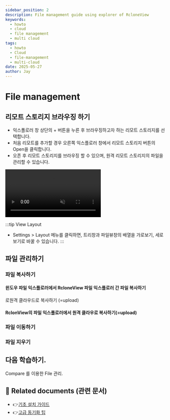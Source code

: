 ```yaml
---
sidebar_position: 2
description: File management guide using explorer of RcloneView
keywords:
  - howto
  - cloud
  - file management
  - multi cloud
tags:
  - howto
  - Cloud
  - file-management
  - multi-cloud
date: 2025-05-27
author: Jay
---
```

# File management

## 리모트 스토리지 브라우징 하기


- 익스폴로러 창 상단의 + 버튼을 누른 후 브라우징하고자 하는 리모트 스토리지를 선택합니다.
- 처음 리모트를 추가할 경우 오른쪽 익스플로러 창에서 리모트 스토리지 버튼의 Open을 클릭합니다.
- 오픈 후 리모트 스토리지를 브라우징 할 수 있으며, 원격 리모트 스토리지의 파일을 관리할 수 있습니다. 


<video src="/support/videos/en/howto/rcloneview-basic/windows-explorer-drag-and-drop.mp4" class="video-medium video-center" controls muted loop playsinline>
  windows explorer drag and drop
</video>



:::tip View Layout
- Settings > Layout 메뉴를 클릭하면, 트리창과 파일뷰창의 배열을 가로보기, 세로보기로 바꿀 수 있습니다.
:::

## 파일 관리하기
### 파일 복사하기

#### 윈도우 파일 익스플로러에서 RcloneView 파일 익스플로러 간 파일 복사하기

로원격 클라우드로 복사하기 (=upload)


#### RclonView의 파일 익스폴로러에서 원격 클라우로 복사하기(=upload)





### 파일 이동하기


### 파일 지우기





## 다음 학습하기.

Compare 를 이용한 File 관리.


## 📎 Related documents (관련 문서)

- 👉[기초 설치 가이드](app://obsidian.md/tutorials/install-guide)
- 👉[고급 동기화 팁](app://obsidian.md/guides/advanced-sync)


